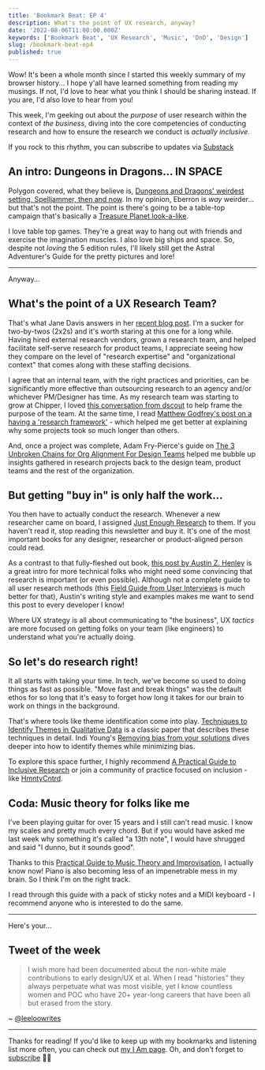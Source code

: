 ```yaml
---
title: 'Bookmark Beat: EP 4'
description: What's the point of UX research, anyway?
date: '2022-08-06T11:00:00.000Z'
keywords: ['Bookmark Beat', 'UX Research', 'Music', 'DnD', 'Design']
slug: /bookmark-beat-ep4
published: true
---
```


Wow! It's been a whole month since I started this weekly summary of my browser history... I hope y'all have learned something from reading my musings. If not, I'd love to hear what you think I should be sharing instead. If you are, I'd also love to hear from you!

This week, I'm geeking out about the *purpose* of user research within the context of *the business*, diving into the core competencies of conducting research and how to ensure the research we conduct is *actually inclusive*.

If you rock to this rhythm, you can subscribe to updates via [Substack](https://bookmarkbeat.substack.com/?showWelcome=true)

## An intro: Dungeons in Dragons... IN SPACE

Polygon covered, what they believe is, [Dungeons and Dragons\' weirdest setting, Spelljammer, then and now](https://www.polygon.com/23287045/dnd-spelljammer-playable-races-original-setting-cover-art-reveal-hydro74). In my opinion, Eberron is *way* weirder... but that's not the point. The point is there's going to be a table-top campaign that's basically a [Treasure Planet look-a-like](https://en.wikipedia.org/wiki/Treasure_Planet).

I love table top games. They're a great way to hang out with friends and exercise the imagination muscles. I also love big ships and space. So, despite not *loving* the 5 edition rules, I'll likely still get the Astral Adventurer's Guide for the pretty pictures and lore!

---

Anyway...

## What's the point of a UX Research Team?

That's what Jane Davis answers in her [recent blog post](https://janendavis.com/?p=35). I'm a sucker for two-by-twos (2x2s) and it's worth staring at this one for a long while. Having hired external research vendors, grown a research team, and helped facilitate self-serve research for product teams, I appreciate seeing how they compare on the level of "research expertise" and "organizational context" that comes along with these staffing decisions.

I agree that an internal team, with the right practices and priorities, can be significantly more effective than outsourcing research to an agency and/or whichever PM/Designer has time. As my research team was starting to grow at Chipper, I loved [this conversation from dscout](https://dscout.com/people-nerds/geison-research-strategy) to help frame the purpose of the team. At the same time, I read [Matthew Godfrey\'s post on a having a \'research framework\'](https://uxdesign.cc/what-is-a-research-framework-and-why-do-we-need-one-b3fac8351d46) - which helped me get better at explaining why some projects took so much longer than others.

And, once a project was complete, Adam Fry-Pierce's guide on [The 3 Unbroken Chains for Org Alignment For Design Teams](https://medium.com/design-leadership-forum/simple-frameworks-to-provide-the-entire-organization-some-much-needed-foundation-and-consistency-e9ba6e52cb79) helped me bubble up insights gathered in research projects back to the design team, product teams and the rest of the organization.

## But getting "buy in" is only half the work...

You then have to actually conduct the research. Whenever a new researcher came on board, I assigned [Just Enough Research](https://abookapart.com/products/just-enough-research) to them. If you haven't read it, stop reading this newsletter and buy it. It's one of the most important books for any designer, researcher or product-aligned person could read.

As a contrast to that fully-fleshed out book, [this post by Austin Z. Henley](https://austinhenley.com/blog/myhcitoolbox.html) is a great intro for more technical folks who might need some convincing that research is important (or even possible). Although not a complete guide to all user research methods (this [Field Guide from User Interviews](https://www.userinterviews.com/ux-research-field-guide) is much better for that), Austin's writing style and examples makes me want to send this post to every developer I know!

Where UX strategy is all about communicating to "the business", UX *tactics* are more focused on getting folks on your team (like engineers) to understand what you're actually doing.

## So let's do research right!

It all starts with taking your time. In tech, we've become so used to doing things as fast as possible. "Move fast and break things" was the default ethos for so long that it's easy to forget how long it takes for our brain to work on things in the background.

That's where tools like theme identification come into play. [Techniques to Identify Themes in Qualitative Data](http://www.analytictech.com/mb870/readings/ryan-bernard_techniques_to_identify_themes_in.htm) is a classic paper that describes these techniques in detail. Indi Young's [Removing bias from your solutions](https://medium.com/user-research-explained/how-to-remove-bias-from-your-orgs-solutions-8f3729b6a380) dives deeper into how to identify themes while minimizing bias.

To explore this space further, I highly recommend [A Practical Guide to Inclusive Research](https://medium.com/inclusive-research) or join a community of practice focused on inclusion - like [HmntyCntrd](https://hmntycntrd.com/).

## Coda: Music theory for folks like me

I've been playing guitar for over 15 years and I still can't read music. I know my scales and pretty much every chord. But if you would have asked me last week why something it's called "a 13th note", I would have shrugged and said "I dunno, but it sounds good".

Thanks to this [Practical Guide to Music Theory and Improvisation](https://mbrizic.com/blog/music-theory/), I actually know now! Piano is also becoming less of an impenetrable mess in my brain. So I think I'm on the right track.

I read through this guide with a pack of sticky notes and a MIDI keyboard - I recommend anyone who is interested to do the same.

---

Here's your...

## Tweet of the week

> I wish more had been documented about the non-white male contributions to early design/UX et al. When I read "histories" they always perpetuate what was most visible, yet I know countless women and POC who have 20+ year-long careers that have been all but erased from the story.

~ [@leeloowrites](https://twitter.com/leeloowrites/status/1553446745945808897)

---

Thanks for reading! If you'd like to keep up with my bookmarks and listening list more often, you can check out [my I Am page](https://desandoval.net/iam/). Oh, and don't forget to [subscribe](https://bookmarkbeat.substack.com/?showWelcome=true) 👋🏼